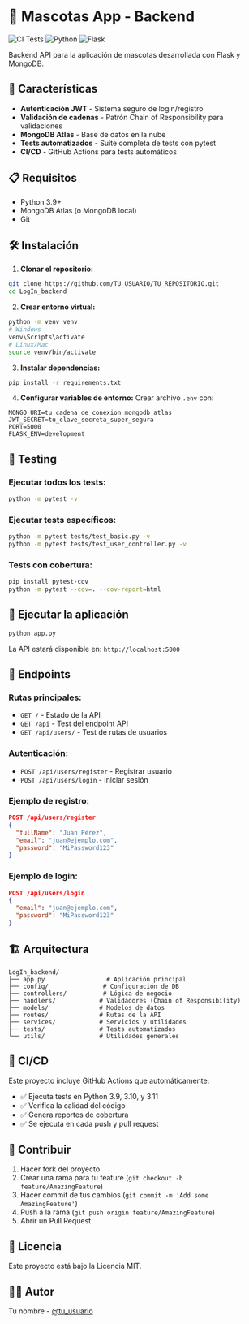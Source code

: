 # 🐾 Mascotas App - Backend

![CI Tests](https://github.com/MascotasBogota/LogIn_backend/workflows/CI%20Tests/badge.svg)
![Python](https://img.shields.io/badge/python-3.9%2B-blue.svg)
![Flask](https://img.shields.io/badge/flask-3.0.0-green.svg)

Backend API para la aplicación de mascotas desarrollada con Flask y MongoDB.

## 🚀 Características

- **Autenticación JWT** - Sistema seguro de login/registro
- **Validación de cadenas** - Patrón Chain of Responsibility para validaciones
- **MongoDB Atlas** - Base de datos en la nube
- **Tests automatizados** - Suite completa de tests con pytest
- **CI/CD** - GitHub Actions para tests automáticos

## 📋 Requisitos

- Python 3.9+
- MongoDB Atlas (o MongoDB local)
- Git

## 🛠️ Instalación

1. **Clonar el repositorio:**
```bash
git clone https://github.com/TU_USUARIO/TU_REPOSITORIO.git
cd LogIn_backend
```

2. **Crear entorno virtual:**
```bash
python -m venv venv
# Windows
venv\Scripts\activate
# Linux/Mac
source venv/bin/activate
```

3. **Instalar dependencias:**
```bash
pip install -r requirements.txt
```

4. **Configurar variables de entorno:**
Crear archivo `.env` con:
```env
MONGO_URI=tu_cadena_de_conexion_mongodb_atlas
JWT_SECRET=tu_clave_secreta_super_segura
PORT=5000
FLASK_ENV=development
```

## 🧪 Testing

### Ejecutar todos los tests:
```bash
python -m pytest -v
```

### Ejecutar tests específicos:
```bash
python -m pytest tests/test_basic.py -v
python -m pytest tests/test_user_controller.py -v
```

### Tests con cobertura:
```bash
pip install pytest-cov
python -m pytest --cov=. --cov-report=html
```

## 🚀 Ejecutar la aplicación

```bash
python app.py
```

La API estará disponible en: `http://localhost:5000`

## 📡 Endpoints

### Rutas principales:
- `GET /` - Estado de la API
- `GET /api` - Test del endpoint API
- `GET /api/users/` - Test de rutas de usuarios

### Autenticación:
- `POST /api/users/register` - Registrar usuario
- `POST /api/users/login` - Iniciar sesión

### Ejemplo de registro:
```json
POST /api/users/register
{
  "fullName": "Juan Pérez",
  "email": "juan@ejemplo.com",
  "password": "MiPassword123"
}
```

### Ejemplo de login:
```json
POST /api/users/login
{
  "email": "juan@ejemplo.com",
  "password": "MiPassword123"
}
```

## 🏗️ Arquitectura

```
LogIn_backend/
├── app.py                 # Aplicación principal
├── config/               # Configuración de DB
├── controllers/          # Lógica de negocio
├── handlers/            # Validadores (Chain of Responsibility)
├── models/              # Modelos de datos
├── routes/              # Rutas de la API
├── services/            # Servicios y utilidades
├── tests/               # Tests automatizados
└── utils/               # Utilidades generales
```

## 🔄 CI/CD

Este proyecto incluye GitHub Actions que automáticamente:

- ✅ Ejecuta tests en Python 3.9, 3.10, y 3.11
- ✅ Verifica la calidad del código
- ✅ Genera reportes de cobertura
- ✅ Se ejecuta en cada push y pull request

## 🤝 Contribuir

1. Hacer fork del proyecto
2. Crear una rama para tu feature (`git checkout -b feature/AmazingFeature`)
3. Hacer commit de tus cambios (`git commit -m 'Add some AmazingFeature'`)
4. Push a la rama (`git push origin feature/AmazingFeature`)
5. Abrir un Pull Request

## 📝 Licencia

Este proyecto está bajo la Licencia MIT.

## 👨‍💻 Autor

Tu nombre - [@tu_usuario](https://github.com/tu_usuario)
